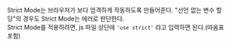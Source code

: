 Strict Mode는 브라우저가 보다 엄격하게 작동하도록 만들어준다. "선언 없는 변수 할당"의 경우도 Strict Mode는 에러로 판단한다.   
Strict Mode를 적용하려면, js 파일 상단에 ``'use strict'`` 라고 입력하면 된다.(따옴표 포함)
